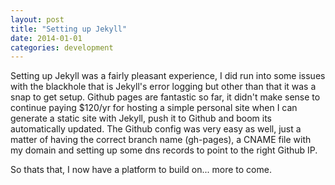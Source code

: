 ```yaml
---
layout: post
title: "Setting up Jekyll"
date: 2014-01-01
categories: development
---
```


Setting up Jekyll was a fairly pleasant experience, I did run into some issues with the blackhole that is Jekyll's error logging but other than that it was a snap to get setup. Github pages are fantastic so far, it didn't make sense to continue paying $120/yr for hosting a simple personal site when I can generate a static site with Jekyll, push it to Github and boom its automatically updated. The Github config was very easy as well, just a matter of having the correct branch name (gh-pages), a CNAME file with my domain and setting up some dns records to point to the right Github IP.

So thats that, I now have a platform to build on... more to come.
